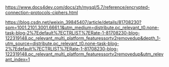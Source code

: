 























https://www.docs4dev.com/docs/zh/mysql/5.7/reference/encrypted-connection-protocols-ciphers.html



https://blog.csdn.net/weixin_39845407/article/details/81708230?spm=1001.2101.3001.6661.1&utm_medium=distribute.pc_relevant_t0.none-task-blog-2%7Edefault%7ECTRLIST%7ERate-1-81708230-blog-122319148.pc_relevant_multi_platform_featuressortv2removedup&depth_1-utm_source=distribute.pc_relevant_t0.none-task-blog-2%7Edefault%7ECTRLIST%7ERate-1-81708230-blog-122319148.pc_relevant_multi_platform_featuressortv2removedup&utm_relevant_index=1













